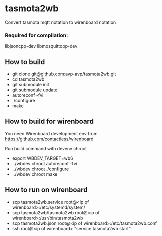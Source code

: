 # tasmota2wb
Convert tasmota mqtt notation to wirenboard notation

### Required for compilation: 
libjsoncpp-dev
libmosquittopp-dev

## How to build

- git clone git@github.com:avp-avp/tasmota2wb.git
- cd tasmota2wb
- git submodule init  
- git submodule update
- autoreconf -fvi
- ./configure
- make

## How to build for wirenboard

You need Wirenboard development env from https://github.com/contactless/wirenboard 

Run build command with devenv chroot
- export WBDEV_TARGET=wb6
- ../wbdev chroot autoreconf -fvi
- ../wbdev chroot ./configure
- ../wbdev chroot make

## How to run on wirenboard

- scp tasmota2wb.service root@\<ip of wirenboard>:/etc/systemd/system/
- scp tasmota2wb/tasmota2wb root@\<ip of wirenboard>:/usr/bin/tasmota2wb
- scp tasmota2wb.json root@\<ip of wirenboard>:/etc/tasmota2wb.conf
- ssh root@\<ip of wirenboard> "service tasmota2wb start"
